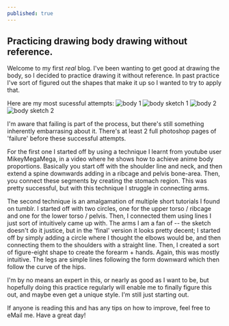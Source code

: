 ```yaml
---
published: true
---
```

## Practicing drawing body drawing without reference.

Welcome to my first *real* blog. I've been wanting to get good at drawing the body, so I decided to practice drawing it without reference. In past practice I've sort of figured out the shapes that make it up so I wanted to try to apply that.

Here are my most sucessful attempts:
![body 1]({{site.baseurl}}/_posts/body1.PNG)
![body sketch 1]({{site.baseurl}}/_posts/bodysketch1.PNG)
![body 2]({{site.baseurl}}/_posts/body2.PNG)
![body sketch 2]({{site.baseurl}}/_posts/bodysketch2.PNG)

I'm aware that failing is part of the process, but there's still something inherently embarrasing about it. There's at least 2 full photoshop pages of 'failure' before these successful attempts.

For the first one I started off by using a technique I learnt from youtube user MikeyMegaMega, in a video where he shows how to achieve anime body proportions. Basically you start off with the shoulder line and neck, and then extend a spine downwards adding in a ribcage and pelvis bone-area. Then, you connect these segments by creating the stomach region. This was pretty successful, but with this technique I struggle in connecting arms.

The second technique is an amalgamation of multiple short tutorials I found on tumblr. I started off with two circles, one for the upper torso / ribcage and one for the lower torso / pelvis. Then, I connected them using lines I just sort of intuitively came up with. The arms I am a fan of -- the sketch doesn't do it justice, but in the 'final' version it looks pretty decent; I started off by simply adding a circle where I thought the elbows would be, and then connecting them to the shoulders with a straight line. Then, I created a sort of figure-eight shape to create the forearm + hands. Again, this was mostly intuitive. The legs are simple lines following the form downward which then follow the curve of the hips.

I'm by no means an expert in this, or nearly as good as I want to be, but hopefully doing this practice regularly will enable me to finally figure this out, and maybe even get a unique style. I'm still just starting out.

If anyone is reading this and has any tips on how to improve, feel free to eMail me. Have a great day!

